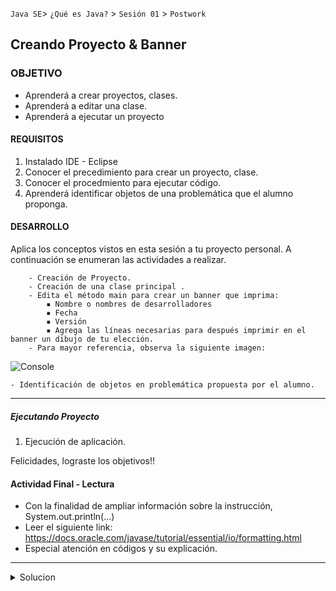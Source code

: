 
`Java SE`> `¿Qué es Java?` > `Sesión 01` > `Postwork`

## Creando Proyecto & Banner 

### OBJETIVO

- Aprenderá a crear proyectos, clases.
- Aprenderá a editar una clase.
- Aprenderá a ejecutar un proyecto

#### REQUISITOS

1. Instalado IDE - Eclipse
2. Conocer el precedimiento para crear un proyecto, clase.
3. Conocer el procedmiento para ejecutar código.
4. Aprenderá identificar objetos de una problemática que el alumno proponga.

#### DESARROLLO

Aplica los conceptos vistos en esta sesión a tu proyecto personal. A continuación se enumeran las actividades a realizar.
      
        - Creación de Proyecto.
        - Creación de una clase principal .
        - Edita el método main para crear un banner que imprima:
            ▪ Nombre o nombres de desarrolladores
            ▪ Fecha
            ▪ Versión
            ▪ Agrega las líneas necesarias para después imprimir en el banner un dibujo de tu elección.	    
        - Para mayor referencia, observa la siguiente imagen:	    
	
![Console](https://user-images.githubusercontent.com/56565204/66932361-17688180-effd-11e9-8746-111e824009ba.png)	

	- Identificación de objetos en problemática propuesta por el alumno.
	    
<hr>

##### Ejecutando Proyecto

1. Ejecución de aplicación. 
   
Felicidades, lograste los objetivos!!

#### Actividad Final - Lectura

- Con la finalidad de ampliar información sobre la instrucción, System.out.println(...)
- Leer el siguiente link: https://docs.oracle.com/javase/tutorial/essential/io/formatting.html
- Especial atención en códigos y su explicación.

<hr> 

<details>
	<summary>Solucion</summary>
	<p> 1. Crear un nuevo JavaProyect en Eclipse </p>
	<p> 2. Crear una clase principal, asignarle el nombre UniversidadMexico </p>
        <p> 4. Repite el uso de la instrucción System.out.println..., para generar un banner con los datos de proyecto </p>
	<p> 5. Identifica los objetos de tu problemática. </p>
	<p> 6. Ejecutar Proyecto </p>
</details> 
